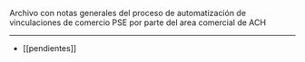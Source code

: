 Archivo con notas generales del proceso de automatización de vinculaciones de comercio PSE por parte del area comercial de ACH

---

- [[pendientes]]